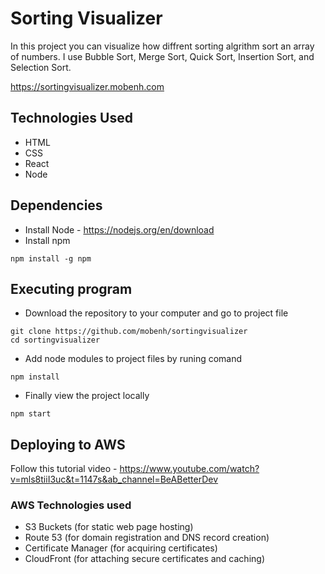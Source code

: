 # Sorting Visualizer
In this project you can visualize how diffrent sorting algrithm sort an array of numbers. I use Bubble Sort, Merge Sort, Quick Sort, Insertion Sort, and Selection Sort.

https://sortingvisualizer.mobenh.com

## Technologies Used
* HTML
* CSS
* React
* Node

## Dependencies

* Install Node - https://nodejs.org/en/download
* Install npm
```
npm install -g npm
```

## Executing program

* Download the repository to your computer and go to project file
```
git clone https://github.com/mobenh/sortingvisualizer
cd sortingvisualizer
```
* Add node modules to project files by runing comand
```
npm install
```
* Finally view the project locally
```
npm start
```

## Deploying to AWS
Follow this tutorial video - https://www.youtube.com/watch?v=mls8tiiI3uc&t=1147s&ab_channel=BeABetterDev

### AWS Technologies used
* S3 Buckets (for static web page hosting)
* Route 53 (for domain registration and DNS record creation)
* Certificate Manager (for acquiring certificates)
* CloudFront (for attaching secure certificates and caching)

